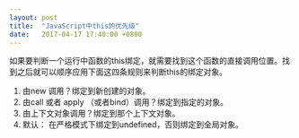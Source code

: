 ```yaml
---
layout: post
title:  "JavaScript中this的优先级"
date:   2017-04-17 17:40:00 +0800
---
```


如果要判断一个运行中函数的this绑定，就需要找到这个函数的直接调用位置。找到之后就可以顺序应用下面这四条规则来判断this的绑定对象。

1. 由new 调用？绑定到新创建的对象。
2. 由call 或者 apply （或者bind）调用？绑定到指定的对象。
3. 由上下文对象调用？绑定到那个上下文对象。
4. 默认： 在严格模式下绑定到undefined，否则绑定到全局对象。